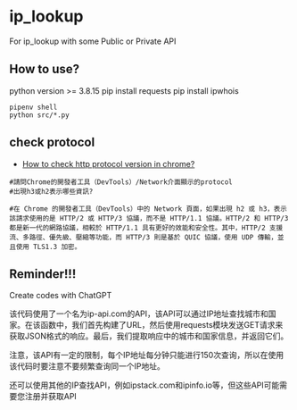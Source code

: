 # ip_lookup
For ip_lookup with some Public or Private API 

## How to use?
python version >= 3.8.15
pip install requests
pip install ipwhois

```shell
pipenv shell
python src/*.py
```

## check protocol

* [How to check http protocol version in chrome?](https://www.sudshekhar.com/blog/http-protocol-check-in-chrome)

```shell
#請問Chrome的開發者工具（DevTools）/Network介面顯示的protocol
#出現h3或h2表示哪些資訊?

#在 Chrome 的開發者工具（DevTools）中的 Network 頁面，如果出現 h2 或 h3，表示該請求使用的是 HTTP/2 或 HTTP/3 協議，而不是 HTTP/1.1 協議。HTTP/2 和 HTTP/3 都是新一代的網路協議，相較於 HTTP/1.1 具有更好的效能和安全性。其中，HTTP/2 支援流、多路徑、優先級、壓縮等功能，而 HTTP/3 則是基於 QUIC 協議，使用 UDP 傳輸，並且使用 TLS1.3 加密。
```



## Reminder!!!
Create codes with ChatGPT

该代码使用了一个名为ip-api.com的API，该API可以通过IP地址查找城市和国家。在该函数中，我们首先构建了URL，然后使用requests模块发送GET请求来获取JSON格式的响应。最后，我们提取响应中的城市和国家信息，并返回它们。

注意，该API有一定的限制，每个IP地址每分钟只能进行150次查询，所以在使用该代码时要注意不要频繁查询同一个IP地址。

还可以使用其他的IP查找API，例如ipstack.com和ipinfo.io等，但这些API可能需要您注册并获取API